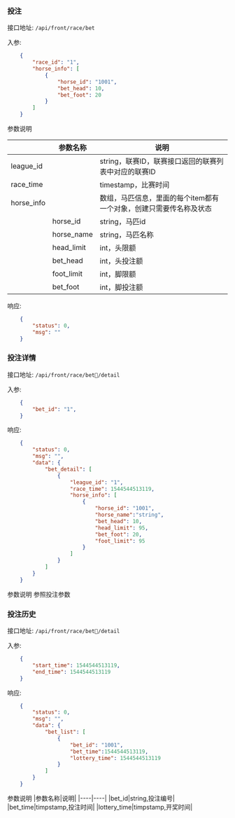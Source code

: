 ### 投注

接口地址: ``/api/front/race/bet``

入参: 
```json
    {
        "race_id": "1",
        "horse_info": [
            {
                "horse_id": "1001",
                "bet_head": 10,
                "bet_foot": 20
            }
        ]
    }
```
参数说明

||参数名称|说明|
|----|----|----|
|league_id||string，联赛ID，联赛接口返回的联赛列表中对应的联赛ID|
|race_time||timestamp，比赛时间|
|horse_info||数组，马匹信息，里面的每个item都有一个对象，创建只需要传名称及状态|
||horse_id|string，马匹id|
||horse_name|string，马匹名称|
||head_limit|int，头限额|
||bet_head|int，头投注额|
||foot_limit|int，脚限额|
||bet_foot|int，脚投注额|

响应: 
```json
    {
        "status": 0,
        "msg": ""
    }
```

### 投注详情

接口地址: ``/api/front/race/bet/detail``

入参: 
```json
    {
        "bet_id": "1",
    }
```


响应: 
```json
    {
        "status": 0,
        "msg": "",
        "data": {
            "bet_detail": [
                {
                    "league_id": "1",
                    "race_time": 1544544513119,
                    "horse_info": [
                        {
                            "horse_id": "1001",
                            "horse_name":"string",
                            "bet_head": 10,
                            "head_limit": 95,
                            "bet_foot": 20,
                            "foot_limit": 95
                        }
                    ]
                }
            ]
        }
    }
```
参数说明
参照投注参数


### 投注历史

接口地址: ``/api/front/race/bet/detail``

入参: 
```json
    {
        "start_time": 1544544513119,
        "end_time": 1544544513119
    }
```

响应: 
```json
    {
        "status": 0,
        "msg": "",
        "data": {
            "bet_list": [
                {
                    "bet_id": "1001",
                    "bet_time":1544544513119,
                    "lottery_time": 1544544513119
                }
            ]
        }
    }
```
参数说明
|参数名称|说明|
|----|----|
|bet_id|string,投注编号|
|bet_time|timpstamp,投注时间|
|lottery_time|timpstamp,开奖时间|